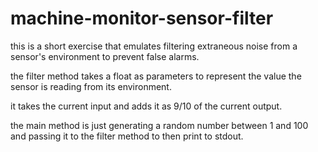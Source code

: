 # machine-monitor-sensor-filter
this is a short exercise that emulates filtering extraneous noise from a sensor's environment to prevent false alarms.

the filter method takes a float as parameters to represent the value the sensor is reading from its environment.

it takes the current input and adds it as 9/10 of the current output.

the main method is just generating a random number between 1 and 100 and passing it to the filter method to then print to stdout.